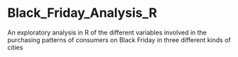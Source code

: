 # Black_Friday_Analysis_R
An exploratory analysis in R of the different variables involved in the purchasing patterns of consumers on Black Friday in three different kinds of cities

